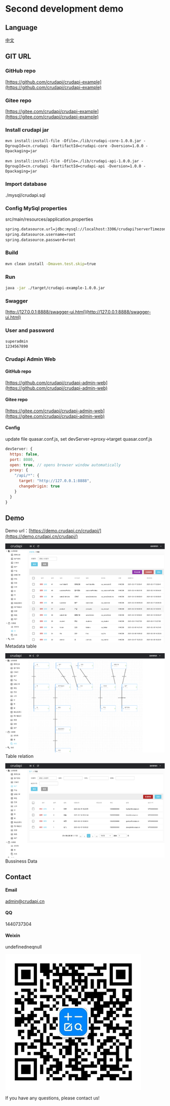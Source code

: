 # Second development demo

## Language
[中文](README_CN.md)

## GIT URL
### GitHub repo
[https://github.com/crudapi/crudapi-example](https://github.com/crudapi/crudapi-example)

### Gitee repo
[https://gitee.com/crudapi/crudapi-example](https://gitee.com/crudapi/crudapi-example)

### Install crudapi jar
```build
mvn install:install-file -Dfile=./lib/crudapi-core-1.0.0.jar -DgroupId=cn.crudapi -DartifactId=crudapi-core -Dversion=1.0.0 -Dpackaging=jar

mvn install:install-file -Dfile=./lib/crudapi-api-1.0.0.jar -DgroupId=cn.crudapi -DartifactId=crudapi-api -Dversion=1.0.0 -Dpackaging=jar
```

### Import database
./mysql/crudapi.sql

### Config MySql properties
src/main/resources/application.properties
```bash
spring.datasource.url=jdbc:mysql://localhost:3306/crudapi?serverTimezone=Asia/Shanghai&useUnicode=true&characterEncoding=utf8&useSSL=false&allowPublicKeyRetrieval=true
spring.datasource.username=root
spring.datasource.password=root
```

### Build
```bash
mvn clean install -Dmaven.test.skip=true
```

### Run
```bash
java -jar ./target/crudapi-example-1.0.0.jar
```

### Swagger
[http://127.0.0.1:8888/swagger-ui.html](http://127.0.0.1:8888/swagger-ui.html)

### User and password
```
superadmin
1234567890
```

### Crudapi Admin Web
#### GitHub repo
[https://github.com/crudapi/crudapi-admin-web](https://github.com/crudapi/crudapi-admin-web)

#### Gitee repo
[https://gitee.com/crudapi/crudapi-admin-web](https://gitee.com/crudapi/crudapi-admin-web)

#### Config
update file quasar.conf.js, set devServer->proxy->target
quasar.conf.js
```javascript
devServer: {
  https: false,
  port: 8080,
  open: true, // opens browser window automatically
  proxy: {
    "/api/*": {
      target: "http://127.0.0.1:8888",
      changeOrigin: true
    }
  }
}
```

## Demo
Demo url：[https://demo.crudapi.cn/crudapi/](https://demo.crudapi.cn/crudapi/)

![table](./img/table.png)
Metadata table

![table](./img/relation.png)
Table relation

![customer](./img/customer.png)
Bussiness Data

## Contact
#### Email
admin@crudapi.cn

#### QQ
1440737304

#### Weixin
undefinedneqnull

![undefinedneqnull](./img/crudapiweixin.jpeg)

If you have any questions, please contact us!

